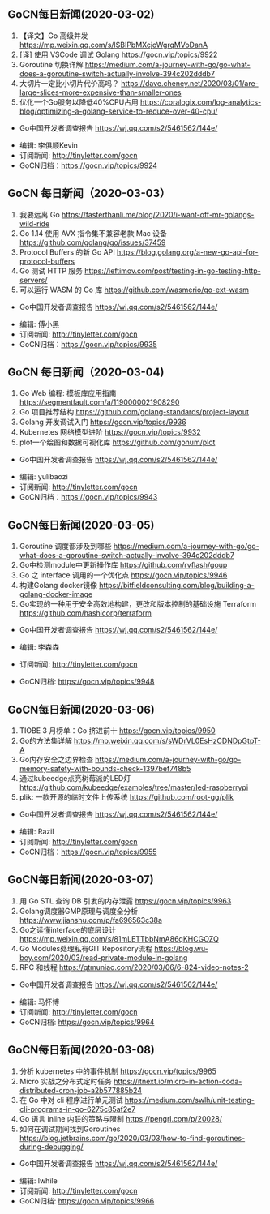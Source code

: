 ## GoCN每日新闻(2020-03-02)

1. 【译文】Go 高级并发 https://mp.weixin.qq.com/s/lSBIPbMXcjoWgrqMVoDanA
2. [译] 使用 VSCode 调试 Golang https://gocn.vip/topics/9922
3. Goroutine 切换详解 https://medium.com/a-journey-with-go/go-what-does-a-goroutine-switch-actually-involve-394c202dddb7
4. 大切片一定比小切片代价高吗？ https://dave.cheney.net/2020/03/01/are-large-slices-more-expensive-than-smaller-ones
5. 优化一个Go服务以降低40%CPU占用 https://coralogix.com/log-analytics-blog/optimizing-a-golang-service-to-reduce-over-40-cpu/

* Go中国开发者调查报告 https://wj.qq.com/s2/5461562/144e/

- 编辑: 李俱顺Kevin
- 订阅新闻: http://tinyletter.com/gocn
- GoCN归档：https://gocn.vip/topics/9924

## GoCN 每日新闻（2020-03-03）

1. 我要远离 Go https://fasterthanli.me/blog/2020/i-want-off-mr-golangs-wild-ride
2. Go 1.14 使用 AVX 指令集不兼容老款 Mac 设备 https://github.com/golang/go/issues/37459
3. Protocol Buffers 的新 Go API https://blog.golang.org/a-new-go-api-for-protocol-buffers
4. Go 测试 HTTP 服务 https://ieftimov.com/post/testing-in-go-testing-http-servers/
5. 可以运行 WASM 的 Go 库 https://github.com/wasmerio/go-ext-wasm

* Go中国开发者调查报告 https://wj.qq.com/s2/5461562/144e/

- 编辑: 傅小黑
- 订阅新闻: http://tinyletter.com/gocn
- GoCN归档：https://gocn.vip/topics/9935


## GoCN 每日新闻（2020-03-04)

1. Go Web 编程: 模板库应用指南 https://segmentfault.com/a/1190000021908290
2. Go 项目推荐结构 https://github.com/golang-standards/project-layout
3. Golang 开发调试入门 https://gocn.vip/topics/9936
4. Kubernetes 网络模型进阶 https://gocn.vip/topics/9932
5. plot一个绘图和数据可视化库 https://github.com/gonum/plot

* Go中国开发者调查报告 https://wj.qq.com/s2/5461562/144e/

- 编辑: yulibaozi
- 订阅新闻: http://tinyletter.com/gocn
- GoCN归档：https://gocn.vip/topics/9943

## GoCN每日新闻(2020-03-05)

1. Goroutine 调度都涉及到哪些 https://medium.com/a-journey-with-go/go-what-does-a-goroutine-switch-actually-involve-394c202dddb7
2. Go中检测module中更新操作库  https://github.com/rvflash/goup
3. Go 之 interface 调用的一个优化点 https://gocn.vip/topics/9946
4. 构建Golang docker镜像 https://bitfieldconsulting.com/blog/building-a-golang-docker-image
5. Go实现的一种用于安全高效地构建，更改和版本控制的基础设施 Terraform https://github.com/hashicorp/terraform

* Go中国开发者调查报告 https://wj.qq.com/s2/5461562/144e/

* 编辑: 李森森
* 订阅新闻: http://tinyletter.com/gocn
* GoCN归档: https://gocn.vip/topics/9948

## GoCN每日新闻(2020-03-06)

1. TIOBE 3 月榜单：Go 挤进前十 https://gocn.vip/topics/9950
2. Go的方法集详解 https://mp.weixin.qq.com/s/sWDrVL0EsHzCDNDpGtpT-A
3. Go内存安全之边界检查 https://medium.com/a-journey-with-go/go-memory-safety-with-bounds-check-1397bef748b5
4. 通过kubeedge点亮树莓派的LED灯 https://github.com/kubeedge/examples/tree/master/led-raspberrypi
5. plik: 一款开源的临时文件上传系统 https://github.com/root-gg/plik

* Go中国开发者调查报告 https://wj.qq.com/s2/5461562/144e/

- 编辑: Razil
- 订阅新闻: http://tinyletter.com/gocn
- GoCN归档：https://gocn.vip/topics/9955

## GoCN每日新闻(2020-03-07)

1. 用 Go STL 查询 DB 引发的内存泄露 https://gocn.vip/topics/9963
2. Golang调度器GMP原理与调度全分析 https://www.jianshu.com/p/fa696563c38a
3. Go之读懂interface的底层设计 https://mp.weixin.qq.com/s/81mLETTbbNmA86qKHCGOZQ
4. Go Modules处理私有GIT Repository流程 https://blog.wu-boy.com/2020/03/read-private-module-in-golang
5. RPC 和线程 https://qtmuniao.com/2020/03/06/6-824-video-notes-2

* Go中国开发者调查报告 https://wj.qq.com/s2/5461562/144e/

- 编辑: 马怀博 
- 订阅新闻: http://tinyletter.com/gocn
- GoCN归档: https://gocn.vip/topics/9964

## GoCN每日新闻(2020-03-08)

1. 分析 kubernetes 中的事件机制 https://gocn.vip/topics/9965 
2. Micro 实战之分布式定时任务 https://itnext.io/micro-in-action-coda-distributed-cron-job-a2b577885b24
3. 在 Go 中对 cli 程序进行单元测试 https://medium.com/swlh/unit-testing-cli-programs-in-go-6275c85af2e7
4. Go 语言 inline 内联的策略与限制 https://pengrl.com/p/20028/
5. 如何在调试期间找到Goroutines https://blog.jetbrains.com/go/2020/03/03/how-to-find-goroutines-during-debugging/

* Go中国开发者调查报告 https://wj.qq.com/s2/5461562/144e/

- 编辑: lwhile
- 订阅新闻: http://tinyletter.com/gocn
- GoCN归档: https://gocn.vip/topics/9966
